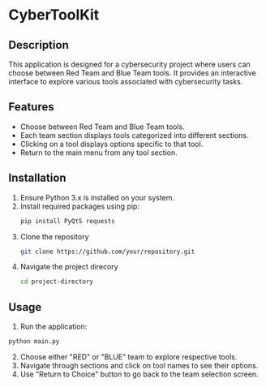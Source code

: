 # CyberToolKit 

## Description
This application is designed for a cybersecurity project where users can choose between Red Team and Blue Team tools. It provides an interactive interface to explore various tools associated with cybersecurity tasks.

## Features
- Choose between Red Team and Blue Team tools.
- Each team section displays tools categorized into different sections.
- Clicking on a tool displays options specific to that tool.
- Return to the main menu from any tool section.

## Installation
1. Ensure Python 3.x is installed on your system.
2. Install required packages using pip:
   ```bash
   pip install PyQt5 requests
   ```
3. Clone the repository
   ```bash
   git clone https://github.com/your/repository.git
    ```
4. Navigate the project direcory
   ```bash
   cd project-directory
    ```
## Usage
1. Run the application:
```bash
python main.py
```
2. Choose either "RED" or "BLUE" team to explore respective tools.
3. Navigate through sections and click on tool names to see their options.
4. Use "Return to Choice" button to go back to the team selection screen.


